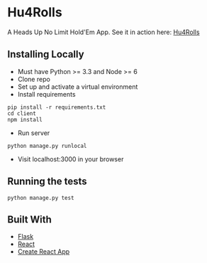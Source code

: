# Hu4Rolls

A Heads Up No Limit Hold'Em App.
See it in action here:
[Hu4Rolls](https://hu4rolls.herokuapp.com/)


## Installing Locally

* Must have Python >= 3.3 and Node >= 6
* Clone repo
* Set up and activate a virtual environment
* Install requirements
```
pip install -r requirements.txt
cd client
npm install
```
* Run server
```
python manage.py runlocal
```
* Visit localhost:3000 in your browser


## Running the tests

```
python manage.py test
```


## Built With

* [Flask](http://flask.pocoo.org/)
* [React](https://facebook.github.io/react/)
* [Create React App](https://github.com/facebookincubator/create-react-app)
